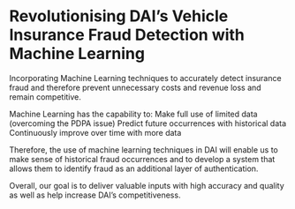 # Revolutionising DAI’s Vehicle Insurance Fraud Detection with Machine Learning 

Incorporating Machine Learning techniques to accurately detect insurance fraud and therefore prevent unnecessary costs and revenue loss and remain competitive. 

Machine Learning has the capability to:
Make full use of limited data (overcoming the PDPA issue)
Predict future occurrences with historical data
Continuously improve over time with more data
 
Therefore, the use of machine learning techniques in DAI will enable us to make sense of historical fraud occurrences and to develop a system that allows them to identify fraud as an additional layer of authentication. 

Overall, our goal is to deliver valuable inputs with high accuracy and quality as well as help increase DAI’s competitiveness.

